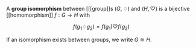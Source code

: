 A **group isomorphism** between [[[group]]s $(G, \diamondsuit)$ and $(H, \heartsuit)$ is a bijective [[homomorphism]] $f: G \to H$ with

$$
f(g_1 \diamondsuit g_2) = f(g_1) \heartsuit f(g_2)
$$

If an isomorphism exists between groups, we write $G \cong H$.